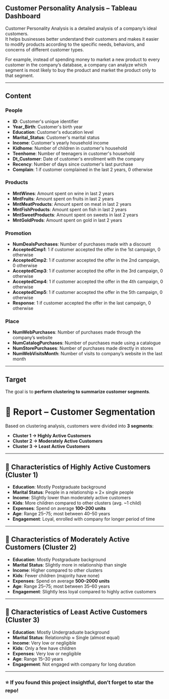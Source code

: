 ## Customer Personality Analysis – Tableau Dashboard


Customer Personality Analysis is a detailed analysis of a company’s ideal customers.  
It helps businesses better understand their customers and makes it easier to modify products according to the specific needs, behaviors, and concerns of different customer types.  

For example, instead of spending money to market a new product to every customer in the company’s database, a company can analyze which segment is most likely to buy the product and market the product only to that segment.  

---

## Content

### People
- **ID**: Customer's unique identifier  
- **Year_Birth**: Customer's birth year  
- **Education**: Customer's education level  
- **Marital_Status**: Customer's marital status  
- **Income**: Customer's yearly household income  
- **Kidhome**: Number of children in customer's household  
- **Teenhome**: Number of teenagers in customer's household  
- **Dt_Customer**: Date of customer's enrollment with the company  
- **Recency**: Number of days since customer's last purchase  
- **Complain**: 1 if customer complained in the last 2 years, 0 otherwise  

### Products
- **MntWines**: Amount spent on wine in last 2 years  
- **MntFruits**: Amount spent on fruits in last 2 years  
- **MntMeatProducts**: Amount spent on meat in last 2 years  
- **MntFishProducts**: Amount spent on fish in last 2 years  
- **MntSweetProducts**: Amount spent on sweets in last 2 years  
- **MntGoldProds**: Amount spent on gold in last 2 years  

### Promotion
- **NumDealsPurchases**: Number of purchases made with a discount  
- **AcceptedCmp1**: 1 if customer accepted the offer in the 1st campaign, 0 otherwise  
- **AcceptedCmp2**: 1 if customer accepted the offer in the 2nd campaign, 0 otherwise  
- **AcceptedCmp3**: 1 if customer accepted the offer in the 3rd campaign, 0 otherwise  
- **AcceptedCmp4**: 1 if customer accepted the offer in the 4th campaign, 0 otherwise  
- **AcceptedCmp5**: 1 if customer accepted the offer in the 5th campaign, 0 otherwise  
- **Response**: 1 if customer accepted the offer in the last campaign, 0 otherwise  

### Place
- **NumWebPurchases**: Number of purchases made through the company’s website  
- **NumCatalogPurchases**: Number of purchases made using a catalogue  
- **NumStorePurchases**: Number of purchases made directly in stores  
- **NumWebVisitsMonth**: Number of visits to company’s website in the last month  

---

## Target
The goal is to **perform clustering to summarize customer segments**.  

# 📝 Report – Customer Segmentation

Based on clustering analysis, customers were divided into **3 segments**:  
- **Cluster 1 → Highly Active Customers**  
- **Cluster 2 → Moderately Active Customers**  
- **Cluster 3 → Least Active Customers**  

---

## 🔹 Characteristics of Highly Active Customers (Cluster 1)
- **Education**: Mostly Postgraduate background  
- **Marital Status**: People in a relationship ≈ 2× single people  
- **Income**: Slightly lower than moderately active customers  
- **Kids**: More children compared to other clusters (avg. ~1 child)  
- **Expenses**: Spend on average **100–200 units**  
- **Age**: Range 25–75; most between 40–50 years  
- **Engagement**: Loyal, enrolled with company for longer period of time  

---

## 🔹 Characteristics of Moderately Active Customers (Cluster 2)
- **Education**: Mostly Postgraduate background  
- **Marital Status**: Slightly more in relationship than single  
- **Income**: Higher compared to other clusters  
- **Kids**: Fewer children (majority have none)  
- **Expenses**: Spend on average **500–2000 units**  
- **Age**: Range 25–75; most between 35–60 years  
- **Engagement**: Slightly less loyal compared to highly active customers  

---

## 🔹 Characteristics of Least Active Customers (Cluster 3)
- **Education**: Mostly Undergraduate background  
- **Marital Status**: Relationship ≈ Single (almost equal)  
- **Income**: Very low or negligible  
- **Kids**: Only a few have children  
- **Expenses**: Very low or negligible  
- **Age**: Range 15–30 years  
- **Engagement**: Not engaged with company for long duration  

---

### ⭐ If you found this project insightful, don’t forget to star the repo!
